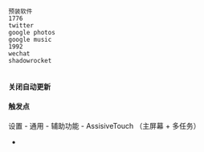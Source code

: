 
```
预装软件
1776
twitter
google photos
google music
1992
wechat
shadowrocket


```

#### 关闭自动更新

#### 触发点

设置 - 通用 - 辅助功能 - AssisiveTouch （主屏幕 + 多任务）


-
